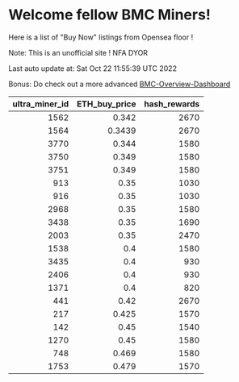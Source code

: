 # Welcome fellow BMC Miners!
Here is a list of "Buy Now" listings from Opensea floor !

Note: This is an unofficial site ! NFA DYOR

Last auto update at: Sat Oct 22 11:55:39 UTC 2022

Bonus: Do check out a more advanced [BMC-Overview-Dashboard](https://dune.com/defifunk/BMC-Overview-Dashboard)


|   ultra_miner_id |   ETH_buy_price |   hash_rewards |
|-----------------:|----------------:|---------------:|
|             1562 |          0.342  |           2670 |
|             1564 |          0.3439 |           2670 |
|             3770 |          0.344  |           1580 |
|             3750 |          0.349  |           1580 |
|             3751 |          0.349  |           1580 |
|              913 |          0.35   |           1030 |
|              916 |          0.35   |           1030 |
|             2968 |          0.35   |           1580 |
|             3438 |          0.35   |           1690 |
|             2003 |          0.35   |           2470 |
|             1538 |          0.4    |           1580 |
|             3435 |          0.4    |            930 |
|             2406 |          0.4    |            930 |
|             1371 |          0.4    |            820 |
|              441 |          0.42   |           2670 |
|              217 |          0.425  |           1570 |
|              142 |          0.45   |           1540 |
|             1270 |          0.45   |           1580 |
|              748 |          0.469  |           1580 |
|             1753 |          0.479  |           1570 |